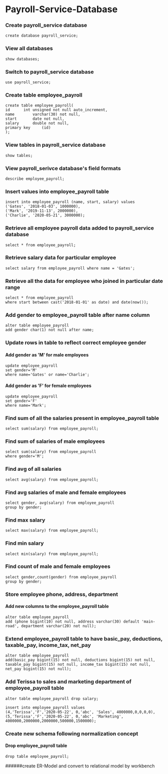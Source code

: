 # Payroll-Service-Database

### Create payroll_service database
```
create database payroll_service;
```
### View all databases
```
show databases;
```
### Switch to payroll_service database
```
use payroll_service;
```
### Create table employee_payroll
```
create table employee_payroll(
id 		int unsigned not null auto_increment,
name 		varchar(30) not null,
start		date not null,
salary		double not null,
primary key 	(id)
);
```
### View tables in payroll_service database
```
show tables;
```
### View payroll_serivce database's field formats
```
describe employee_payroll;
```
### Insert values into employee_payroll table
```
insert into employee_payroll (name, start, salary) values
('Gates', '2018-01-03', 1000000),
('Mark', '2019-11-13', 2000000),
('Charlie', '2020-05-21', 3000000);
```
### Retrieve all employee payroll data added to payroll_service database
```
select * from employee_payroll;
```
### Retrieve salary data for particular employee 
```
select salary from employee_payroll where name = 'Gates';
```
### Retrieve all the data for employee who joined in particular date range
```
select * from employee_payroll
where start between cast('2018-01-01' as date) and date(now());
```
### Add gender to employee_payroll table after name column
```
alter table employee_payroll
add gender char(1) not null after name;
```
### Update rows in table to reflect correct employee gender
#### Add gender as 'M' for male employees
```
update employee_payroll
set gender='M' 
where name='Gates' or name='Charlie';
```
#### Add gender as 'F' for female employees
```
update employee_payroll
set gender='F'
where name='Mark';
```
### Find sum of all the salaries present in employee_payroll table
```
select sum(salary) from employee_payroll;
```
### Find sum of salaries of male employees
```
select sum(salary) from employee_payroll
where gender='M';
```
### Find avg of all salaries
```
select avg(salary) from employee_payroll;
```
### Find avg salaries of male and female employees
```
select gender, avg(salary) from employee_payroll
group by gender;
```
### Find max salary
```
select max(salary) from employee_payroll;
```
### Find min salary
```
select min(salary) from employee_payroll;
```
### Find count of male and female employees
```
select gender,count(gender) from employee_payroll
group by gender;
```
### Store employee phone, address, department
#### Add new columns to the employee_payroll table
```
alter table employee_payroll
add (phone bigint(10) not null, address varchar(30) default 'main-road', department varchar(20) not null);
```
### Extend employee_payroll table to have basic_pay, deductions, taxable_pay, income_tax, net_pay
```
alter table employee_payroll
add(basic_pay bigint(15) not null, deductions bigint(15) not null, taxable_pay bigint(15) not null, income_tax bigint(15) not null, net_pay bigint(15) not null);
```
### Add Terissa to sales and marketing department of employee_payroll table
```
alter table employee_payroll drop salary;

insert into employee_payroll values
(4,'Terissa','F','2020-05-22', 0,'abc', 'Sales', 4000000,0,0,0,0),
(5,'Terissa','F','2020-05-22', 0,'abc', 'Marketing', 4000000,2000000,2000000,500000,1500000);
```
### Create new schema following normalization concept
#### Drop employee_payroll table
```
drop table employee_payroll;
```
######create ER-Model and convert to relational model by workbench